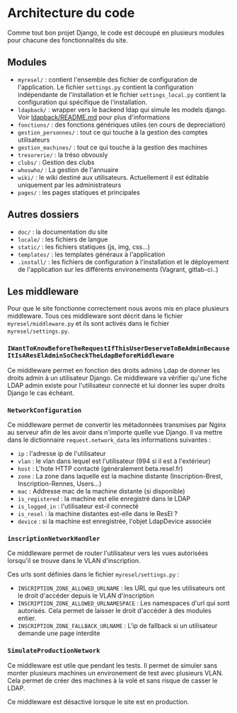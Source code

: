 Architecture du code
====================

Comme tout bon projet Django, le code est découpé en plusieurs modules pour
chacune des fonctionnalités du site. 


## Modules
 - `myresel/` : contient l'ensemble des fichier de configuration de 
 l'application. Le fichier `settings.py` contient la configuration indépendante
  de l'installation et le fichier `settings_local.py` contient la configuration
   qui spécifique de l'installation.
 - `ldapback/` : wrapper vers le backend ldap qui simule les models django. 
 Voir [ldapback/README.md](ldapback/README.md) pour plus d'informations
 - `fonctions/` : des fonctions génériques utiles (en cours de depreciation)
 - `gestion_personnes/` : tout ce qui touche à la gestion des comptes 
 utilisateurs
 - `gestion_machines/` :  tout ce qui touche à la gestion des machines
 - `tresorerie/` : la tréso obvously
 - `clubs/` : Gestion des clubs
 - `whoswho/` : La gestion de l'annuaire
 - `wiki/` :  le wiki destiné aux utilisateurs. Actuellement il est éditable 
 uniquement par les administrateurs
 - `pages/` : les pages statiques et principales
 
## Autres dossiers
 - `doc/` : la documentation du site
 - `locale/` : les fichiers de langue
 - `static/` : les fichiers statiques (js, img, css...)
 - `templates/` : les templates généraux à l'application 
 - `.install/` : les fichiers de configuration à l'installation et le 
 déployement de l'application sur les différents environements (Vagrant, 
 gitlab-ci..)

## Les middleware

Pour que le site fonctionne correctement nous avons mis en place plusieurs 
middleware. Tous ces middleware sont décrit dans le fichier `myresel/middleware.py`
et ils sont activés dans le fichier `myresel/settings.py`.

### `IWantToKnowBeforeTheRequestIfThisUserDeserveToBeAdminBecauseItIsAResElAdminSoCheckTheLdapBeforeMiddleware`

Ce middleware permet en fonction des droits admins Ldap de donner les droits
admin à un utilisateur Django. Ce middleware va vérifier qu'une fiche LDAP
admin existe pour l'utilisateur connecté et lui donner les super droits Django
le cas échéant.

### `NetworkConfiguration`

Ce middleware permet de convertir les métadonnées transmises par Nginx au 
serveur afin de les avoir dans n'importe quelle vue Django. Il va mettre
dans le dictionnaire `request.network_data` les informations suivantes :

- `ip` : l'adresse ip de l'utilisateur
- `vlan` : le vlan dans lequel est l'utilisateur (994 si il est à l'extérieur)
- `host` : L'hote HTTP contacté (généralement beta.resel.fr)
- `zone` : La zone dans laquelle est la machine distante (Inscription-Brest,
 Inscription-Rennes, Users...)
- `mac` : Addresse mac de la machine distante (si disponible)
- `is_registered` : la machine est elle enregistré dans le LDAP
- `is_logged_in` : l'utilisateur est-il connecté
- `is_resel` : la machine distantes est-elle dans le ResEl ?
- `device` : si la machine est enregistrée, l'objet LdapDevice associée

### `inscriptionNetworkHandler`

Ce middleware permet de router l'utilisateur vers les vues autorisées lorsqu'il
se trouve dans le VLAN d'inscription.

Ces urls sont définies dans le fichier `myresel/settings.py` :

- `INSCRIPTION_ZONE_ALLOWED_URLNAME` : les URL qui que les utilisateurs ont le
 droit d'accéder depuis le VLAN d'inscription
- `INSCRIPTION_ZONE_ALLOWED_URLNAMESPACE` : Les namespaces d'url qui sont
 autorisés. Cela permet de laisser le droit d'accéder à des modules entier.
- `INSCRIPTION_ZONE_FALLBACK_URLNAME` : L'ip de fallback si un utilisateur 
 demande une page interdite
 
### `SimulateProductionNetwork`

Ce middleware est utile que pendant les tests. Il permet de simuler sans
monter plusieurs machines un environement de test avec plusieurs VLAN.
Cela permet de créer des machines à la volé et sans risque de casser le LDAP.

Ce middleware est désactivé lorsque le site est en production.